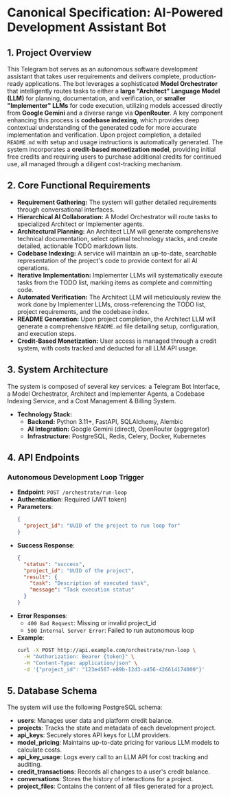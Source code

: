 # Canonical Specification: AI-Powered Development Assistant Bot

## 1. Project Overview

This Telegram bot serves as an autonomous software development assistant that takes user requirements and delivers complete, production-ready applications. The bot leverages a sophisticated **Model Orchestrator** that intelligently routes tasks to either a **large "Architect" Language Model (LLM)** for planning, documentation, and verification, or **smaller "Implementer" LLMs** for code execution, utilizing models accessed directly from **Google Gemini** and a diverse range via **OpenRouter**. A key component enhancing this process is **codebase indexing**, which provides deep contextual understanding of the generated code for more accurate implementation and verification. Upon project completion, a detailed `README.md` with setup and usage instructions is automatically generated. The system incorporates a **credit-based monetization model**, providing initial free credits and requiring users to purchase additional credits for continued use, all managed through a diligent cost-tracking mechanism.

## 2. Core Functional Requirements

- **Requirement Gathering:** The system will gather detailed requirements through conversational interfaces.
- **Hierarchical AI Collaboration:** A Model Orchestrator will route tasks to specialized Architect or Implementer agents.
- **Architectural Planning:** An Architect LLM will generate comprehensive technical documentation, select optimal technology stacks, and create detailed, actionable TODO markdown lists.
- **Codebase Indexing:** A service will maintain an up-to-date, searchable representation of the project's code to provide context for all AI operations.
- **Iterative Implementation:** Implementer LLMs will systematically execute tasks from the TODO list, marking items as complete and committing code.
- **Automated Verification:** The Architect LLM will meticulously review the work done by Implementer LLMs, cross-referencing the TODO list, project requirements, and the codebase index.
- **README Generation:** Upon project completion, the Architect LLM will generate a comprehensive `README.md` file detailing setup, configuration, and execution steps.
- **Credit-Based Monetization:** User access is managed through a credit system, with costs tracked and deducted for all LLM API usage.

## 3. System Architecture

The system is composed of several key services: a Telegram Bot Interface, a Model Orchestrator, Architect and Implementer Agents, a Codebase Indexing Service, and a Cost Management & Billing System.

- **Technology Stack:**
  - **Backend:** Python 3.11+, FastAPI, SQLAlchemy, Alembic
  - **AI Integration:** Google Gemini (direct), OpenRouter (aggregator)
  - **Infrastructure:** PostgreSQL, Redis, Celery, Docker, Kubernetes

## 4. API Endpoints

### Autonomous Development Loop Trigger
- **Endpoint**: `POST /orchestrate/run-loop`
- **Authentication**: Required (JWT token)
- **Parameters**:
  ```json
  {
    "project_id": "UUID of the project to run loop for"
  }
  ```
- **Success Response**:
  ```json
  {
    "status": "success",
    "project_id": "UUID of the project",
    "result": {
      "task": "Description of executed task",
      "message": "Task execution status"
    }
  }
  ```
- **Error Responses**:
  - `400 Bad Request`: Missing or invalid project_id
  - `500 Internal Server Error`: Failed to run autonomous loop
- **Example**:
  ```bash
  curl -X POST http://api.example.com/orchestrate/run-loop \
    -H "Authorization: Bearer {token}" \
    -H "Content-Type: application/json" \
    -d '{"project_id": "123e4567-e89b-12d3-a456-426614174000"}'
  ```

## 5. Database Schema

The system will use the following PostgreSQL schema:

-   **users**: Manages user data and platform credit balance.
-   **projects**: Tracks the state and metadata of each development project.
-   **api_keys**: Securely stores API keys for LLM providers.
-   **model_pricing**: Maintains up-to-date pricing for various LLM models to calculate costs.
-   **api_key_usage**: Logs every call to an LLM API for cost tracking and auditing.
-   **credit_transactions**: Records all changes to a user's credit balance.
-   **conversations**: Stores the history of interactions for a project.
-   **project_files**: Contains the content of all files generated for a project.